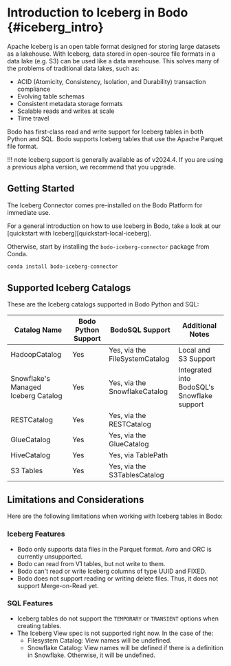Introduction to Iceberg in Bodo {#iceberg_intro}
=================

Apache Iceberg is an open table format designed for storing large datasets as a lakehouse.
With Iceberg, data stored in open-source file formats in a data lake (e.g. S3) can be used like a data warehouse.
This solves many of the problems of traditional data lakes, such as:

- ACID (Atomicity, Consistency, Isolation, and Durability) transaction compliance
- Evolving table schemas
- Consistent metadata storage formats
- Scalable reads and writes at scale
- Time travel

Bodo has first-class read and write support for Iceberg tables in both Python and SQL. Bodo supports Iceberg tables that use the Apache Parquet file format.

!!! note
      Iceberg support is generally available as of v2024.4. If you are using a previous alpha version, we recommend that you upgrade.

## Getting Started

The Iceberg Connector comes pre-installed on the Bodo Platform for immediate use.

For a general introduction on how to use Iceberg in Bodo, take a look at our [quickstart with Iceberg][quickstart-local-iceberg].

Otherwise, start by installing the `bodo-iceberg-connector` package from Conda.

```bash
conda install bodo-iceberg-connector
```

## Supported Iceberg Catalogs

These are the Iceberg catalogs supported in Bodo Python and SQL:

| Catalog Name | Bodo Python Support | BodoSQL Support | Additional Notes |
|--------------|---------------------|-----------------|------------------|
| HadoopCatalog | Yes | Yes, via the FileSystemCatalog | Local and S3 Support |
| Snowflake's Managed Iceberg Catalog | Yes | Yes, via the SnowflakeCatalog | Integrated into BodoSQL's Snowflake support |
| RESTCatalog | Yes | Yes, via the RESTCatalog |  |
| GlueCatalog | Yes | Yes, via the GlueCatalog |  |
| HiveCatalog | Yes | Yes, via TablePath |  |
| S3 Tables | Yes | Yes, via the S3TablesCatalog |  |


## Limitations and Considerations

Here are the following limitations when working with Iceberg tables in Bodo:

### Iceberg Features

- Bodo only supports data files in the Parquet format. Avro and ORC is currently unsupported.
- Bodo can read from V1 tables, but not write to them.
- Bodo can't read or write Iceberg columns of type UUID and FIXED.
- Bodo does not support reading or writing delete files. Thus, it does not support Merge-on-Read yet.

### SQL Features

- Iceberg tables do not support the `TEMPORARY` or `TRANSIENT` options when creating tables.
- The Iceberg View spec is not supported right now. In the case of the:
    - Filesystem Catalog: View names will be undefined.
    - Snowflake Catalog: View names will be defined if there is a definition in Snowflake. Otherwise, it will be undefined.
